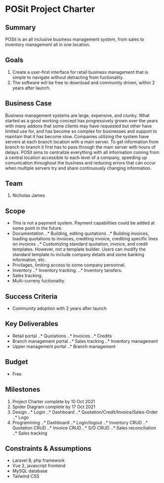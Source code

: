 # POSit Project Charter

## Summary
POSit is an all inclusive business management system, from sales to inventory management all in one location.

## Goals
1. Create a user-first interface for retail business management that is simple to navigate without detracting from fuctionality. 
2. The software will be free to download and community driven, within 2 years after launch.

## Business Case
Business management systems are large, expensive, and clunky. What started as a good working concept has progressively grown over the years with many addons that some clients may have requested but other have limited use for, and has become so complex for businesses and support to maintain that it has become slow. Companies utilizing the system have servers at each branch location with a main server. To get information from branch to branch it first has to pass through the main server with hours of delays.
POSit aims to centralize everything with all information coming from a central location accessible to each level of a company, speeding up comunication throughout the business and reducing errors that can occur when multiple servers try and share continuously changing information. 

## Team
1. Nicholas James

## Scope
- This is not a payment system. Payment capabilities could be added at some point in the future.
- Documentation
..* Building, editing quotations
..* Building invoices, loading quotations to invoices, crediting invoice, crediting specific lines on invoices
..* Customizing standard quotation, invoice, and credit templates. However, not a template builder. Users can modify the standard template to include company details and some banking information, etc.
- Privilages, limiting access to some company personnel.
- Inventory
..* Inventory tracking.
..* Inventory tansfers.
- Sales tracking.
- Multi-curreny fuctionality.

## Success Criteria
- Community adoption with 2 years after launch

## Key Deliverables
- Retail portal
..* Quotations
..* Invoices
..* Credits
- Branch management portal
..* Sales tracking
..* Inventory management
- Upper management portal
..* Branch management

## Budget
- Free

## Milestones
1. Project Charter complete by 10 Oct 2021
2. Spider Diagram complete by 17 Oct 2021
3. Design
..* Login
..* Dashboard
..* Quotation/Credit/Invoice/Sales-Order
..* Logo
4. Programming
..* Dashboard
..* Login/logout
..* Inventory CRUD
..* Quotation CRUD
..* Invoice CRUD
..* S/O CRUD
..* Sales reconciliation
..* Sales tracking

## Constraints & Assumptions
- Laravel 8, php framework
- Vue 2, javascript frontend
- MySQL database
- Tailwind CSS